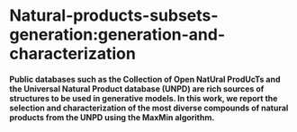 # Natural-products-subsets-generation:generation-and-characterization 
####  Public databases such as the Collection of Open NatUral ProdUcTs and the Universal Natural Product database (UNPD) are rich sources of structures to be used in generative models. In this work, we report the selection and characterization of the most diverse compounds of natural products from the UNPD using the MaxMin algorithm.
